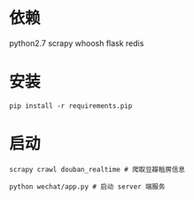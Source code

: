 # 依赖
python2.7 scrapy whoosh flask redis


# 安装

`pip install -r requirements.pip`


# 启动

`scrapy crawl douban_realtime # 爬取豆瓣租房信息`

`python wechat/app.py # 启动 server 端服务`
